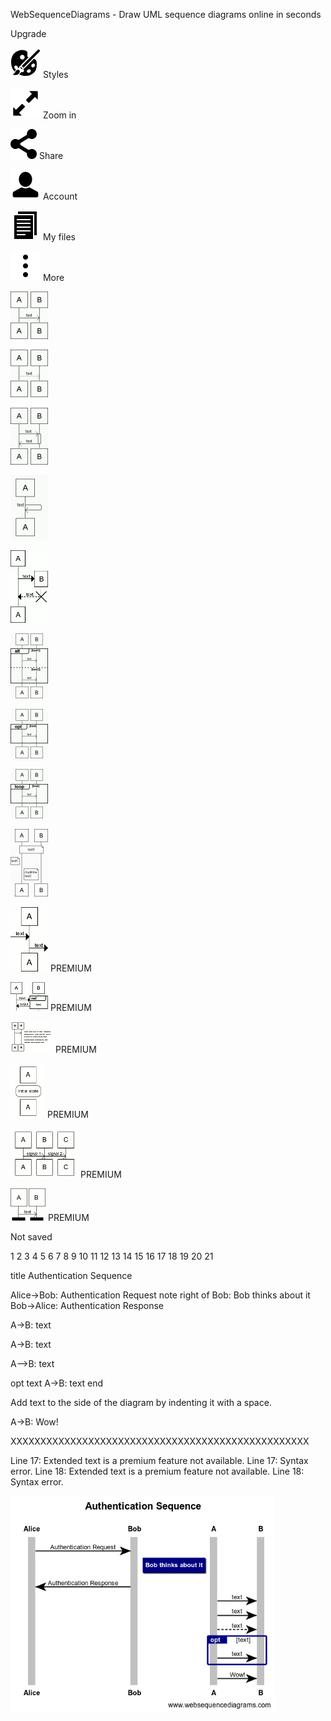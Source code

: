 WebSequenceDiagrams - Draw UML sequence diagrams online in seconds

Upgrade

 ![](../_resources/404a0b457465d32bb9389a6e239137e8.png)
Styles

 ![](../_resources/13dc80ea316628c9d155ac6f445468e8.png)
Zoom in

 ![](../_resources/e7024674373c16ed59d3efcc765c5cc2.png)
Share

 ![](../_resources/9f013d32ac5473ad1c63405a57b9ba94.png)
Account

 ![](../_resources/93bf94c9cfe8105a9277ad652a32d9f5.png)
My files

 ![](../_resources/f40a2cdc2731e84f34c2d7c4c0d0f78b.png)
More

![](../_resources/3e6c992ae8664af59362ddb46d63fcca.png)

![](../_resources/f22bc944e4cbd6fd1112769ddff121db.png)

![](../_resources/1efe406f9c2936be7d91c39bca343ce4.png)

![](../_resources/4b5699181e846e71834c9aeb40f6cdac.png)

![](../_resources/6237e2ce4cc80d5e4a9a68c8db11d53c.png)

![](../_resources/8a0e8b23a1c1e7937c4821191a2ad517.png)

![](../_resources/8365d2358b075dacfeb7872f2eba2cfd.png)

![](../_resources/91db81e9b255e228dab66d45047f550a.png)

![](../_resources/85e825c16c5a10df2023e5bf3f5c9647.png)

 ![](../_resources/e67e52a417fcc7e069609baf319efff4.png)
PREMIUM

 ![](../_resources/abe8e88b9dd333fc7ab3fbcb067fab5a.png)
PREMIUM

 ![](../_resources/434ac1717e10a6b7400a4e1abc05023e.png)
PREMIUM

 ![](../_resources/9f0e8fb25c03c28fbf6b86e3447fe83f.png)
PREMIUM

 ![](../_resources/93a3ba7e8734927ef94bb96bb4f920d4.png)
PREMIUM

 ![](../_resources/730c2839237de44214055efde7a8472e.png)
PREMIUM

Not saved

1
2
3
4
5
6
7
8
9
10
11
12
13
14
15
16
17
18
19
20
21

title Authentication Sequence

Alice->Bob: Authentication Request
note right of Bob: Bob thinks about it
Bob->Alice: Authentication Response

A->B: text

A->B: text

A-->B: text

opt text
A->B: text
end

Add text to the side of the diagram by
indenting it with a space.

A->B: Wow!

XXXXXXXXXXXXXXXXXXXXXXXXXXXXXXXXXXXXXXXXXXXXXXXXXX

Line 17: Extended text is a premium feature not available.
Line 17: Syntax error.
Line 18: Extended text is a premium feature not available.
Line 18: Syntax error.

![](../_resources/c337847e93c912b6d7ea672e90826063.png)